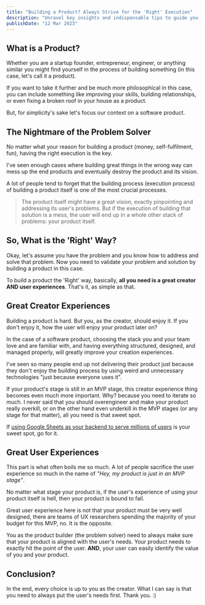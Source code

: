 ```yaml
---
title: "Building a Product? Always Strive for the 'Right' Execution"
description: "Unravel key insights and indispensable tips to guide you in achieving the optimal execution for your product, ensuring success in the competitive landscape."
publishDate: "12 Mar 2023"
---
```


## What is a Product?

Whether you are a startup founder, entrepreneur, engineer, or anything similar you might find yourself in the process of building something (in this case, let's call it a product).

If you want to take it further and be much more philosophical in this case, you can include something like improving your skills, building relationships, or even fixing a broken roof in your house as a product.

But, for simplicity's sake let's focus our context on a software product.

## The Nightmare of the Problem Solver

No matter what your reason for building a product (money, self-fulfilment, fun), having the right execution is the key.

I've seen enough cases where building great things in the wrong way can mess up the end products and eventually destroy the product and its vision.

A lot of people tend to forget that the building process (execution process) of building a product itself is one of the most crucial processes.

> The product itself might have a great vision, exactly pinpointing and addressing its user's problems. But if the execution of building that solution is a mess, the user will end up in a whole other stack of problems: your product itself.

## So, What is the 'Right' Way?

Okay, let's assume you have the problem and you know how to address and solve that problem. Now you need to validate your problem and solution by building a product in this case.

To build a product the 'Right' way, basically, **all you need is a great creator AND user experiences**. That's it, as simple as that.

## Great Creator Experiences

Building a product is hard. But you, as the creator, should enjoy it. If you don't enjoy it, how the user will enjoy your product later on?

In the case of a software product, choosing the stack you and your team love and are familiar with, and having everything structured, designed, and managed properly, will greatly improve your creation experiences.

I've seen so many people end up not delivering their product just because they don't enjoy the building process by using weird and unnecessary technologies "just because everyone uses it".

If your product's stage is still in an MVP stage, this creator experience thing becomes even much more important. Why? because you need to iterate so much. I never said that you should overengineer and make your product really overkill, or on the other hand even underkill in the MVP stages (or any stage for that matter), all you need is that sweet spot.

If [using Google Sheets as your backend to serve millions of users](https://www.levels.fyi/blog/scaling-to-millions-with-google-sheets.html) is your sweet spot, go for it.

## Great User Experiences

This part is what often boils me so much. A lot of people sacrifice the user experience so much in the name of _"Hey, my product is just in an MVP stage"_.

No matter what stage your product is, if the user's experience of using your product itself is hell, then your product is bound to fail.

Great user experience here is not that your product must be very well designed, there are teams of UX researchers spending the majority of your budget for this MVP, no. It is the opposite.

You as the product builder (the problem solver) need to always make sure that your product is aligned with the user's needs. Your product needs to exactly hit the point of the user. **AND**, your user can easily identify the value of you and your product.

## Conclusion?

In the end, every choice is up to you as the creator. What I can say is that you need to always put the user's needs first. Thank you. :)
